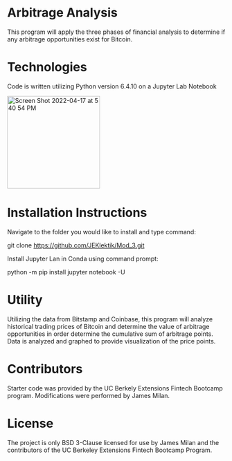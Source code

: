 # Arbitrage Analysis
This program will apply the three phases of financial analysis to determine if any arbitrage opportunities exist for Bitcoin.

# Technologies
Code is written utilizing Python version 6.4.10 on a Jupyter Lab Notebook

<img width="214" alt="Screen Shot 2022-04-17 at 5 40 54 PM" src="https://user-images.githubusercontent.com/101614932/163738409-2ef06bef-d065-40e5-90bf-9db659b880bd.png">

# Installation Instructions
Navigate to the folder you would like to install and type command:

git clone https://github.com/JEKlektik/Mod_3.git

Install Jupyter Lan in Conda using command prompt:

python -m pip install jupyter notebook -U

# Utility
Utilizing the data from Bitstamp and Coinbase, this program will analyze historical trading prices of Bitcoin and determine the value of arbitrage opportunities in order determine the cumulative sum of arbitrage points.  Data is analyzed and graphed to provide visualization of the price points.

# Contributors
Starter code was provided by the UC Berkely Extensions Fintech Bootcamp program.  Modifications were performed by James Milan.

# License
The project is only BSD 3-Clause licensed for use by James Milan and the contributors of the UC Berkeley Extensions Fintech Bootcamp Program.
